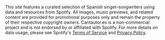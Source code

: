 This site features a curated selection of Spanish singer-songwriters using data and resources from Spotify. All images, music previews, and related content are provided for promotional purposes only and remain the property of their respective copyright owners. Cantautor.es is a non-commercial project and is not endorsed by or affiliated with Spotify. For more details on data usage, please see Spotify's [Terms of Service](https://www.spotify.com/es/legal/end-user-agreement/) and [Privacy Policy](https://www.spotify.com/es/legal/privacy-policy/).

